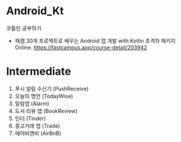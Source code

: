 # Android_Kt
코틀린 공부하기

- 패캠 30개 프로젝트로 배우는 Android 앱 개발 with Kotlin 초격차 패키지 Online.
  https://fastcampus.app/course-detail/203942

# Intermediate
  1. 푸시 알림 수신기 (PushReceive)
  2. 오늘의 명언 (TodayWise)
  3. 알람앱 (Alarm)
  4. 도서 리뷰 앱 (BookReview)
  5. 틴더 (Tinder)
  6. 중고거래 앱 (Trade)
  7. 에어비앤비 (AirBnB)